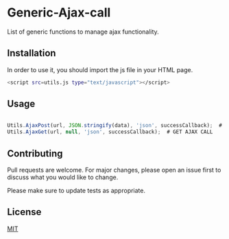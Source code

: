 # Generic-Ajax-call

List of generic functions to manage ajax functionality.

## Installation

In order to use it, you should import the js file in your HTML page.

```bash
<script src=utils.js type="text/javascript"></script>
```

## Usage

``` js

Utils.AjaxPost(url, JSON.stringify(data), 'json', successCallback);  # POST AJAX CALL
Utils.AjaxGet(url, null, 'json', successCallback);  # GET AJAX CALL

```

## Contributing
Pull requests are welcome. For major changes, please open an issue first to discuss what you would like to change.

Please make sure to update tests as appropriate.

## License
[MIT](https://choosealicense.com/licenses/mit/)
